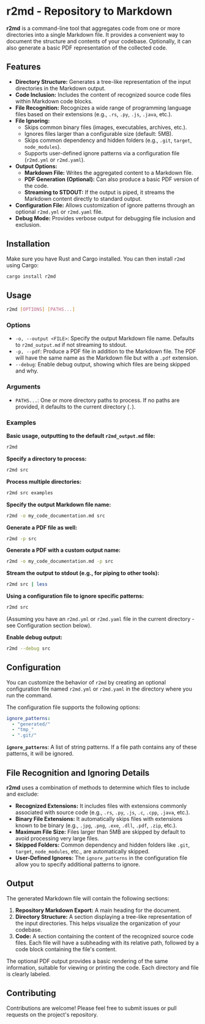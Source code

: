 # r2md - Repository to Markdown

**r2md** is a command-line tool that aggregates code from one or more directories into a single Markdown file. It provides a convenient way to document the structure and contents of your codebase. Optionally, it can also generate a basic PDF representation of the collected code.

## Features

*   **Directory Structure:**  Generates a tree-like representation of the input directories in the Markdown output.
*   **Code Inclusion:** Includes the content of recognized source code files within Markdown code blocks.
*   **File Recognition:**  Recognizes a wide range of programming language files based on their extensions (e.g., `.rs`, `.py`, `.js`, `.java`, etc.).
*   **File Ignoring:**
    *   Skips common binary files (images, executables, archives, etc.).
    *   Ignores files larger than a configurable size (default: 5MB).
    *   Skips common dependency and hidden folders (e.g., `.git`, `target`, `node_modules`).
    *   Supports user-defined ignore patterns via a configuration file (`r2md.yml` or `r2md.yaml`).
*   **Output Options:**
    *   **Markdown File:** Writes the aggregated content to a Markdown file.
    *   **PDF Generation (Optional):** Can also produce a basic PDF version of the code.
    *   **Streaming to STDOUT:** If the output is piped, it streams the Markdown content directly to standard output.
*   **Configuration File:**  Allows customization of ignore patterns through an optional `r2md.yml` or `r2md.yaml` file.
*   **Debug Mode:** Provides verbose output for debugging file inclusion and exclusion.

## Installation

Make sure you have Rust and Cargo installed. You can then install `r2md` using Cargo:

```bash
cargo install r2md
```

## Usage

```bash
r2md [OPTIONS] [PATHS...]
```

### Options

*   `-o, --output <FILE>`:  Specify the output Markdown file name. Defaults to `r2md_output.md` if not streaming to stdout.
*   `-p, --pdf`:  Produce a PDF file in addition to the Markdown file. The PDF will have the same name as the Markdown file but with a `.pdf` extension.
*   `--debug`: Enable debug output, showing which files are being skipped and why.

### Arguments

*   `PATHS...`:  One or more directory paths to process. If no paths are provided, it defaults to the current directory (`.`).

### Examples

**Basic usage, outputting to the default `r2md_output.md` file:**

```bash
r2md
```

**Specify a directory to process:**

```bash
r2md src
```

**Process multiple directories:**

```bash
r2md src examples
```

**Specify the output Markdown file name:**

```bash
r2md -o my_code_documentation.md src
```

**Generate a PDF file as well:**

```bash
r2md -p src
```

**Generate a PDF with a custom output name:**

```bash
r2md -o my_code_documentation.md -p src
```

**Stream the output to stdout (e.g., for piping to other tools):**

```bash
r2md src | less
```

**Using a configuration file to ignore specific patterns:**

```bash
r2md src
```

(Assuming you have an `r2md.yml` or `r2md.yaml` file in the current directory - see Configuration section below).

**Enable debug output:**

```bash
r2md --debug src
```

## Configuration

You can customize the behavior of `r2md` by creating an optional configuration file named `r2md.yml` or `r2md.yaml` in the directory where you run the command.

The configuration file supports the following options:

```yaml
ignore_patterns:
  - "generated/"
  - "tmp_"
  - ".git/"
```

**`ignore_patterns`**: A list of string patterns. If a file path contains any of these patterns, it will be ignored.

## File Recognition and Ignoring Details

**r2md** uses a combination of methods to determine which files to include and exclude:

*   **Recognized Extensions:**  It includes files with extensions commonly associated with source code (e.g., `.rs`, `.py`, `.js`, `.c`, `.cpp`, `.java`, etc.).
*   **Binary File Extensions:** It automatically skips files with extensions known to be binary (e.g., `.jpg`, `.png`, `.exe`, `.dll`, `.pdf`, `.zip`, etc.).
*   **Maximum File Size:** Files larger than 5MB are skipped by default to avoid processing very large files.
*   **Skipped Folders:** Common dependency and hidden folders like `.git`, `target`, `node_modules`, etc., are automatically skipped.
*   **User-Defined Ignores:**  The `ignore_patterns` in the configuration file allow you to specify additional patterns to ignore.

## Output

The generated Markdown file will contain the following sections:

1. **Repository Markdown Export:** A main heading for the document.
2. **Directory Structure:** A section displaying a tree-like representation of the input directories. This helps visualize the organization of your codebase.
3. **Code:** A section containing the content of the recognized source code files. Each file will have a subheading with its relative path, followed by a code block containing the file's content.

The optional PDF output provides a basic rendering of the same information, suitable for viewing or printing the code. Each directory and file is clearly labeled.

## Contributing

Contributions are welcome! Please feel free to submit issues or pull requests on the project's repository.
